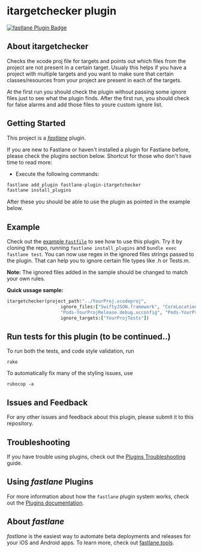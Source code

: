 # itargetchecker plugin

[![fastlane Plugin Badge](https://rawcdn.githack.com/fastlane/fastlane/master/fastlane/assets/plugin-badge.svg)](https://rubygems.org/gems/fastlane-plugin-itargetchecker)

## About itargetchecker

Checks the xcode proj file for targets and points out which files from the project are not present in a certain target.
Usualy this helps if you have a project with multiple targets and you want to make sure that certain classes/resources from your project are present in each of the targets.

At the first run you should check the plugin without passing some ignore files just to see what the plugin finds. After the first run, you should check for false alarms and add those files to youre custom ignore list.

## Getting Started

This project is a [_fastlane_](https://github.com/fastlane/fastlane) plugin. 

If you are new to Fastlane or haven't installed a plugin for Fastlane before, please check the plugins section below. 
Shortcut for those who don't have time to read more:
- Execute the following commands:
```bash
fastlane add_plugin fastlane-plugin-itargetchecker
fastlane install_plugins
 ```
    
 After these you should be able to use the plugin as pointed in the example below.


## Example

Check out the [example `Fastfile`](fastlane/Fastfile) to see how to use this plugin. Try it by cloning the repo, running `fastlane install_plugins` and `bundle exec fastlane test`.
You can now use regex in the ignored files strings passed to the plugin. That can help you to ignore certain file types like .h or Tests.m.

**Note:** The ignored files added in the sample should be changed to match your own rules. 

**Quick ussage sample:**

```ruby 
itargetchecker(project_path:"../YourProj.xcodeproj", 
                    ignore_files:["SwiftyJSON.framework", "CoreLocation.framework", "Pods-YourProjRelease.release.xcconfig", 
                    "Pods-YourProjRelease.debug.xcconfig", "Pods-YourProj.release.xcconfig", "Pods-YourProj.debug.xcconfig", "Info.plist", "Base", "BRASL.h"],
                    ignore_targets:["YourProjTests"])
```

## Run tests for this plugin (to be continued..)

To run both the tests, and code style validation, run

```
rake
```

To automatically fix many of the styling issues, use
```
rubocop -a
```

## Issues and Feedback

For any other issues and feedback about this plugin, please submit it to this repository.

## Troubleshooting

If you have trouble using plugins, check out the [Plugins Troubleshooting](https://docs.fastlane.tools/plugins/plugins-troubleshooting/) guide.

## Using _fastlane_ Plugins

For more information about how the `fastlane` plugin system works, check out the [Plugins documentation](https://docs.fastlane.tools/plugins/create-plugin/).

## About _fastlane_

_fastlane_ is the easiest way to automate beta deployments and releases for your iOS and Android apps. To learn more, check out [fastlane.tools](https://fastlane.tools).
